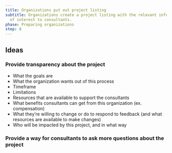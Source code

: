 ```yaml
---
title: Organizations put out project listing
subtitle: Organizations create a project listing with the relevant information
  of interest to consultants.
phase: Preparing organizations
step: 8
---
```

## Ideas

### Provide transparency about the project

* What the goals are
* What the organization wants out of this process
* Timeframe
* Limitations
* Resources that are available to support the consultants
* What benefits consultants can get from this organization (ex. compensation)
* What they’re willing to change or do to respond to feedback (and what resources are available to make changes)
* Who will be impacted by this project, and in what way

### Provide a way for consultants to ask more questions about the project
